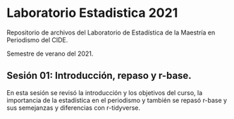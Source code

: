 # Laboratorio Estadistica 2021

Repositorio de archivos del Laboratorio de Estadística de la Maestría en Periodismo del CIDE. 

Semestre de verano del 2021. 

## Sesión 01: Introducción, repaso y r-base. 

En esta sesión se revisó la introducción y los objetivos del curso, la importancia de la estadística en el periodismo y también se repasó r-base y sus semejanzas y diferencias con r-tidyverse. 


